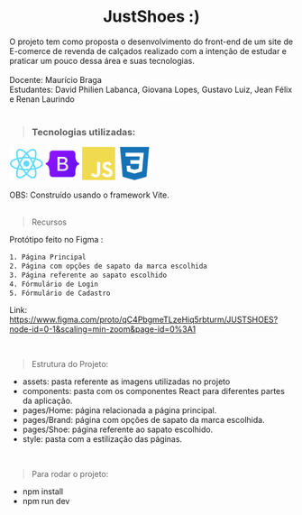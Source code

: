 <div align="center">
  
# JustShoes :)
</div>
O projeto tem como proposta o desenvolvimento do front-end de um site de E-comerce de revenda de calçados realizado com a intenção de estudar e praticar um pouco dessa área e suas tecnologias. 

<br>
<br>
Docente: Maurício Braga
<br>
Estudantes: David Philien Labanca, Giovana Lopes, Gustavo Luiz,
Jean Félix e Renan Laurindo
<br>
<br>

><h3>Tecnologias utilizadas:</h3>

<div align="start">
     <img align="center" alt="React" src="https://raw.githubusercontent.com/devicons/devicon/master/icons/react/react-original.svg" width="60px" height="60px"/>
     <img align="center" alt="Bootstrap" src="https://raw.githubusercontent.com/devicons/devicon/master/icons/bootstrap/bootstrap-original.svg" width="60px" height="60px"/>
     <img align="center" alt="Bootstrap" src="https://raw.githubusercontent.com/devicons/devicon/master/icons/javascript/javascript-plain.svg" width="60px" height="60px"/>
     <img align="center" alt="Bootstrap" src="https://raw.githubusercontent.com/devicons/devicon/master/icons/css3/css3-plain.svg" width="60px" height="60px"/>
</div>

<br>
OBS: Construído usando o framework Vite.

<br>
<br>

> Recursos

Protótipo feito no Figma : 

    1. Página Principal
    2. Página com opções de sapato da marca escolhida
    3. Página referente ao sapato escolhido
    4. Fórmulário de Login
    5. Fórmulário de Cadastro
    
Link: https://www.figma.com/proto/qC4PbgmeTLzeHiq5rbturm/JUSTSHOES?node-id=0-1&scaling=min-zoom&page-id=0%3A1

<br>

> Estrutura do Projeto:

 - assets: pasta referente as imagens utilizadas no projeto
 - components: pasta com os componentes React para diferentes partes da aplicação.
 - pages/Home: página relacionada a página principal.
 - pages/Brand: página com opções de sapato da marca escolhida.
 - pages/Shoe: página referente ao sapato escolhido.
 - style: pasta com a estilização das páginas.
<br>

> Para rodar o projeto:

 - npm install
 - npm run dev
